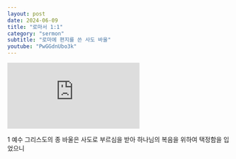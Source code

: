 ```yaml
---
layout: post
date: 2024-06-09
title: "로마서 1:1"
category: "sermon"
subtitle: "로마에 편지를 쓴 사도 바울"
youtube: "PwGGdnUbo3k"
---
```


<div class="youtube margin-large">
    <iframe src="https://www.youtube.com/embed/PwGGdnUbo3k" title="YouTube video player" frameborder="0" allow="accelerometer; autoplay; clipboard-write; encrypted-media; gyroscope; picture-in-picture; web-share" allowfullscreen></iframe>
</div>

1 예수 그리스도의 종 바울은 사도로 부르심을 받아 하나님의 복음을 위하여 택정함을 입었으니


